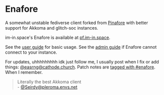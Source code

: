 # Enafore

A somewhat unstable fediverse client forked from [Pinafore](https://github.com/nolanlawson/pinafore) with better support for Akkoma and glitch-soc instances.

im-in.space's Enafore is available at [pf.im-in.space](https://pf.im-in.space).

See the [user guide](https://github.com/easrng/enafore/blob/main/docs/User-Guide.md) for basic usage. See the [admin guide](https://github.com/easrng/enafore/blob/main/docs/Admin-Guide.md) if Enafore cannot connect to your instance.

For updates, uhhhhhhhhh idk just follow me, I usually post when I fix or add things: [@easrng@cathode.church](https://cathode.church/@easrng). Patch notes are [tagged with #enafore](https://cathode.church/@easrng/tagged/enafore). When I remember.

> Literally the best Akkoma client\
> \- [@Seirdy@pleroma.envs.net](https://pleroma.envs.net/objects/ad9360b2-ae86-4bd1-ba8c-3c24553f92f6)
